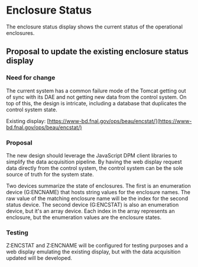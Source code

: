 # Enclosure Status

The enclosure status display shows the current status of the operational enclosures.

## Proposal to update the existing enclosure status display

### Need for change

The current system has a common failure mode of the Tomcat getting out of sync with its DAE and not getting new data from the control system. On top of this, the design is intricate, including a database that duplicates the control system state.

Existing display: [https://www-bd.fnal.gov/ops/beau/encstat/](https://www-bd.fnal.gov/ops/beau/encstat/)

### Proposal

The new design should leverage the JavaScript DPM client libraries to simplify the data acquisition pipeline. By having the web display request data directly from the control system, the control system can be the sole source of truth for the system state.

Two devices summarize the state of enclosures. The first is an enumeration device (G:ENCNAME) that hosts string values for the enclosure names. The raw value of the matching enclosure name will be the index for the second status device. The second device (G:ENCSTAT) is also an enumeration device, but it's an array device. Each index in the array represents an enclosure, but the enumeration values are the enclosure states.

### Testing

Z:ENCSTAT and Z:ENCNAME will be configured for testing purposes and a web display emulating the existing display, but with the data acquisition updated will be developed.